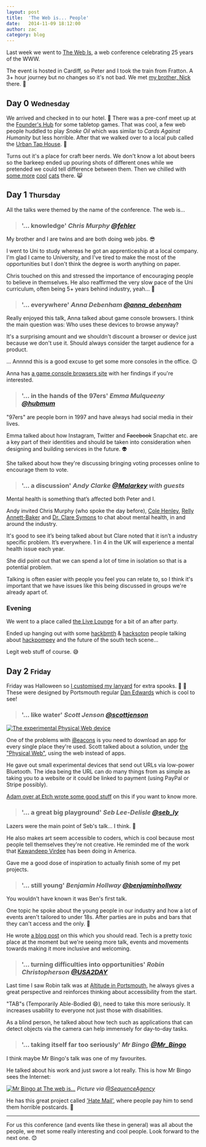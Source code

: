 ```yaml
---
layout: post
title:  'The Web is... People'
date:   2014-11-09 18:12:00
author: zac
category: blog
---
```


Last week we went to [The Web Is](http://theweb.is), a web conference celebrating 25 years of the WWW.

The event is hosted in Cardiff, so Peter and I took the train from Fratton. A 3+ hour journey but no changes so it's not bad. We met [my brother, Nick](http://twitter.com/nickcolley) there. :station:

## Day 0 <small>Wednesday</small>

We arrived and checked in to our hotel. :hotel: There was a pre-conf meet up at the [Founder's Hub](http://foundershub.co.uk/) for some tabletop games. That was cool, a few web people huddled to play _Snake Oil_ which was similar to _Cards Against Humanity_ but less horrible. After that we walked over to a local pub called the [Urban Tap House](http://www.urbantaphouse.co.uk/). :beers:

Turns out it's a place for craft beer nerds. We don't know a lot about beers so the barkeep ended up pouring shots of different ones while we pretended we could tell difference between them. Then we chilled with [some more](https://twitter.com/FrankJWest) [cool](https://twitter.com/drublic) [cats](https://twitter.com/helloanselm) there. :smile_cat:

## Day 1 <small>Thursday</small>

All the talks were themed by the name of the conference. The web is...

> ### '... knowledge' <cite>Chris Murphy [@fehler](https://twitter.com/fehler)</cite>

My brother and I are twins and are both doing web jobs. :sunglasses:

I went to Uni to study whereas he got an apprenticeship at a local company. I'm glad I came to University, and I've tired to make the most of the opportunities but I don't think the degree is worth anything on paper.

Chris touched on this and stressed the importance of encouraging people to believe in themselves. He also reaffirmed the very slow pace of the Uni curriculum, often being 5+ years behind industry, yeah... :older_man:

> ### '... everywhere' <cite>Anna Debenham [@anna_debenham](https://twitter.com/anna_debenham)</cite>

Really enjoyed this talk, Anna talked about game console browsers. I think the main question was: Who uses these devices to browse anyway? 

It's a surprising amount and we shouldn't discount a browser or device just because we don't use it. Should always consider the target audience for a product.

... Annnnd this is a good excuse to get some more consoles in the office. :wink:

Anna has [a game console browsers site](http://console.maban.co.uk/) with her findings if you're interested.

> ### '... in the hands of the 97ers' <cite>Emma Mulqueeny [@hubmum](https://twitter.com/hubmum)</cite>

"97ers" are people born in 1997 and have always had social media in their lives.

Emma talked about how Instagram, Twitter and <del>Facebook</del> Snapchat etc. are a key part of their identities and should be taken into consideration when designing and building services in the future. :alien:

She talked about how they're discussing bringing voting processes online to encourage them to vote.

> ### '... a discussion' <cite>Andy Clarke [@Malarkey](https://twitter.com/Malarkey/) with guests</cite>

Mental health is something that’s affected both Peter and I.

Andy invited Chris Murphy (who spoke the day before), [Cole Henley](http://twitter.com/cole007), [Relly Annett-Baker](http://twitter.com/rellyab) and [Dr. Clare Symons](http://twitter.com/Clare_Symons) to chat about mental health, in and around the industry.

It's good to see it’s being talked about but Clare noted that it isn’t a industry specific problem. It’s everywhere. 1 in 4 in the UK will experience a mental health issue each year.

She did point out that we can spend a lot of time in isolation so that is a potential problem.

Talking is often easier with people you feel you can relate to, so I think it's important that we have issues like this being discussed in groups we're already apart of.

### Evening

We went to a place called [the Live Lounge](http://www.thelivelounge.com/) for a bit of an after party.

Ended up hanging out with some [hackbmth](http://hackbmth.org/) & [hacksoton](http://hacksoton.com/) people talking about [hackpompey](http://hackpompey.co.uk) and the future of the south tech scene...

Legit web stuff of course. :sweat_smile:

## Day 2 <small>Friday</small>

Friday was Halloween so [I customised my lanyard](https://twitter.com/rosedgtl/status/528116366184701952) for extra spooks. :jack_o_lantern: :ghost: These were designed by Portsmouth regular [Dan Edwards](https://twitter.com/de) which is cool to see!

> ### '... like water' <cite>Scott Jenson [@scottjenson](https://twitter.com/scottjenson)</cite>

[<img class="img-right" src="/assets/physicalwebdevice.jpg" alt="The experimental Physical Web device">](https://twitter.com/zaccolley/status/528126932567592962)

One of the problems with [iBeacons](https://developer.apple.com/ibeacon/) is you need to download an app for every single place they're used. Scott talked about a solution, under [the "Physical Web"](https://google.github.io/physical-web/), using the web instead of apps.

He gave out small experimental devices that send out URLs via low-power Bluetooth. The idea being the URL can do many things from as simple as taking you to a website or it could be linked to payment (using PayPal or Stripe possibly).

[Adam over at Etch wrote some good stuff](http://etchuk.tumblr.com/post/101669101040/lets-get-physical) on this if you want to know more.

> ### '... a great big playground' <cite>Seb Lee-Delisle [@seb_ly](https://twitter.com/seb_ly)</cite>

Lazers were the main point of Seb's talk... I think. :rotating_light:

He also makes art seem accessible to coders, which is cool because most people tell themselves they're not creative. He reminded me of the work that [Kawandeep Virdee](https://twitter.com/whichlight) has been doing in America.

Gave me a good dose of inspiration to actually finish some of my pet projects.

> ### '... still young' <cite>Benjamin Hollway [@benjaminhollway](https://twitter.com/benjaminhollway)</cite>

You wouldn't have known it was Ben's first talk.

One topic he spoke about the young people in our industry and how a lot of events aren't tailored to under 18s. After parties are in pubs and bars that they can't access and the only. :underage:

He wrote [a blog post](http://nothingrandom.com/thinks/sorry-not-old-enough) on this which you should read. Tech is a pretty toxic place at the moment but we're seeing more talk, events and movements towards making it more inclusive and welcoming.

> ### '... turning difficulties into opportunities' <cite>Robin Christopherson [@USA2DAY](https://twitter.com/USA2DAY)</cite>

Last time I saw Robin talk was at [Altitude in Portsmouth](http://altitude.io/), he always gives a great perspective and reinforces thinking about accessibility from the start.

"TAB"s (Temporarily Able-Bodied :smile:), need to take this more seriously. It increases usability to everyone not just those with disabilities.

As a blind person, he talked about how tech such as applications that can detect objects via the camera can help immensely for day-to-day tasks. 

> ### '... taking itself far too seriously' <cite>Mr Bingo [@Mr_Bingo](https://twitter.com/Mr_Bingo)</cite>

I think maybe Mr Bingo's talk was one of my favourites.

He talked about his work and just swore a lot really. This is how Mr Bingo sees the Internet:

[![Mr Bingo at The web is...](/assets/mrbingo.jpg)](https://twitter.com/SequenceAgency/status/528256495319015424)
_Picture via [@SequenceAgency](https://twitter.com/SequenceAgency/status/528256495319015424)_

He has this great project called ['Hate Mail'](http://www.mr-bingo.org.uk/index.php?/root/hate-mail/), where people pay him to send them horrible postcards. :postbox:

***

For us this conference (and events like these in general) was all about the people, we met some really interesting and cool people. Look forward to the next one. :blush:





